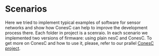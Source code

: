 Scenarios
=========

Here we tried to implement typical examples of software for sensor networks and show how ConesC can help to improve the development process there. Each folder in project is a scenraio. In each scenario we implemented two versions of firmware: using plain nesC and ConesC. To get more on ConesC and how to use it, please, refer to our prallel [ConesC project](https://github.com/muxanasov/ConesC).
